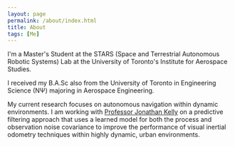 ```yaml
---
layout: page
permalink: /about/index.html
title: About
tags: [Me]
---
```


I'm a Master's Student at the STARS (Space and Terrestrial Autonomous Robotic Systems) Lab at the University of Toronto's Institute for Aerospace Studies.

I received my B.A.Sc also from the University of Toronto in Engineering Science (N&Psi;) majoring in Aerospace Engineering.

My current research focuses on autonomous navigation within dynamic environments. I am working with <a href="http://www.jonathankelly.info">Professor Jonathan Kelly</a> on
a predictive filtering approach that uses a learned model for both the process and observation noise covariance to improve the performance of
visual inertial odometry techniques within highly dynamic, urban environments. 


